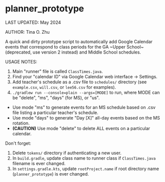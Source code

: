 # planner_prototype

LAST UPDATED: May 2024

AUTHOR: Tina O. Zhu

A quick and dirty prototype script to automatically add Google Calendar events that correspond to class periods for the GA ~Upper School~ (deprecated, use version 2 instead) and Middle School schedules.

USAGE NOTES:
1. Main "runner" file is called `ClassTimes.java`.
1. Find your "calendar ID" via Google Calendar web interface -> Settings.
1. Add teacher's schedule as a .csv file to `schedules/` directory (see `example.csv`, `will.csv`, or `lee56.csv` for examples).
1. `./gradlew run --console=plain --args=[MODE]` to run, where MODE can be "delete", "ms", "days" (for MS), or "us".
- Use mode "ms" to generate events for an MS schedule based on .csv file listing a particular teacher's schedule.
- Use mode "days" to generate "Day [X]" all-day events based on the MS rotation.
- **(CAUTION)** Use mode "delete" to delete ALL events on a particular calendar.
     
Don't forget:
1. Delete `tokens/` directory if authenticating a new user.
1. In `build.gradle`, update class name to runner class if `ClassTimes.java` filename is ever changed.
1. In `settings.gradle.kts`, update `rootProject.name` if root directory name (`planner_prototype`) is ever changed.
